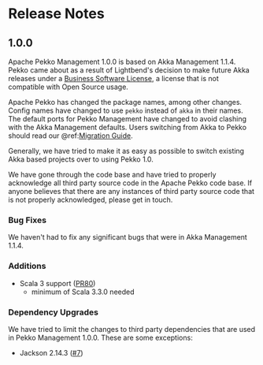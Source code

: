 # Release Notes

## 1.0.0
Apache Pekko Management 1.0.0 is based on Akka Management 1.1.4.
Pekko came about as a result of Lightbend's decision to make future Akka releases under a [Business Software License](https://www.lightbend.com/blog/why-we-are-changing-the-license-for-akka),
a license that is not compatible with Open Source usage.

Apache Pekko has changed the package names, among other changes. Config names have changed to use `pekko` instead
of `akka` in their names. The default ports for Pekko Management have changed to avoid clashing with the Akka Management
defaults. Users switching from Akka to Pekko should read our @ref:[Migration Guide](../migration.md).

Generally, we have tried to make it as easy as possible to switch existing Akka based projects over to using
Pekko 1.0.

We have gone through the code base and have tried to properly acknowledge all third party source code in the
Apache Pekko code base. If anyone believes that there are any instances of third party source code that is not
properly acknowledged, please get in touch.

### Bug Fixes
We haven't had to fix any significant bugs that were in Akka Management 1.1.4.

### Additions

* Scala 3 support ([PR80](https://github.com/apache/pekko-management/pull/80))
    * minimum of Scala 3.3.0 needed

### Dependency Upgrades
We have tried to limit the changes to third party dependencies that are used in Pekko Management 1.0.0. These are some exceptions:

* Jackson 2.14.3 ([#7](https://github.com/apache/pekko/issues/7))
